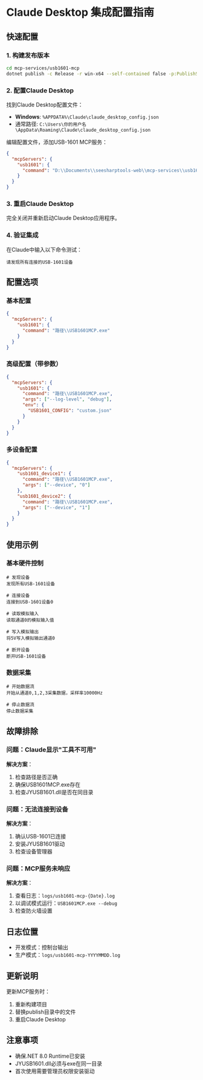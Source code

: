 # Claude Desktop 集成配置指南

## 快速配置

### 1. 构建发布版本
```bash
cd mcp-services/usb1601-mcp
dotnet publish -c Release -r win-x64 --self-contained false -p:PublishSingleFile=true -o publish
```

### 2. 配置Claude Desktop

找到Claude Desktop配置文件：
- **Windows**: `%APPDATA%\Claude\claude_desktop_config.json`
- 通常路径: `C:\Users\你的用户名\AppData\Roaming\Claude\claude_desktop_config.json`

编辑配置文件，添加USB-1601 MCP服务：

```json
{
  "mcpServers": {
    "usb1601": {
      "command": "D:\\Documents\\seesharptools-web\\mcp-services\\usb1601-mcp\\publish\\USB1601MCP.exe"
    }
  }
}
```

### 3. 重启Claude Desktop
完全关闭并重新启动Claude Desktop应用程序。

### 4. 验证集成
在Claude中输入以下命令测试：
```
请发现所有连接的USB-1601设备
```

## 配置选项

### 基本配置
```json
{
  "mcpServers": {
    "usb1601": {
      "command": "路径\\USB1601MCP.exe"
    }
  }
}
```

### 高级配置（带参数）
```json
{
  "mcpServers": {
    "usb1601": {
      "command": "路径\\USB1601MCP.exe",
      "args": ["--log-level", "debug"],
      "env": {
        "USB1601_CONFIG": "custom.json"
      }
    }
  }
}
```

### 多设备配置
```json
{
  "mcpServers": {
    "usb1601_device1": {
      "command": "路径\\USB1601MCP.exe",
      "args": ["--device", "0"]
    },
    "usb1601_device2": {
      "command": "路径\\USB1601MCP.exe",
      "args": ["--device", "1"]
    }
  }
}
```

## 使用示例

### 基本硬件控制
```
# 发现设备
发现所有USB-1601设备

# 连接设备
连接到USB-1601设备0

# 读取模拟输入
读取通道0的模拟输入值

# 写入模拟输出
将5V写入模拟输出通道0

# 断开设备
断开USB-1601设备
```

### 数据采集
```
# 开始数据流
开始从通道0,1,2,3采集数据，采样率10000Hz

# 停止数据流
停止数据采集
```

## 故障排除

### 问题：Claude显示"工具不可用"
**解决方案**：
1. 检查路径是否正确
2. 确保USB1601MCP.exe存在
3. 检查JYUSB1601.dll是否在同目录

### 问题：无法连接到设备
**解决方案**：
1. 确认USB-1601已连接
2. 安装JYUSB1601驱动
3. 检查设备管理器

### 问题：MCP服务未响应
**解决方案**：
1. 查看日志：`logs/usb1601-mcp-{Date}.log`
2. 以调试模式运行：`USB1601MCP.exe --debug`
3. 检查防火墙设置

## 日志位置
- 开发模式：控制台输出
- 生产模式：`logs/usb1601-mcp-YYYYMMDD.log`

## 更新说明
更新MCP服务时：
1. 重新构建项目
2. 替换publish目录中的文件
3. 重启Claude Desktop

## 注意事项
- 确保.NET 8.0 Runtime已安装
- JYUSB1601.dll必须与exe在同一目录
- 首次使用需要管理员权限安装驱动